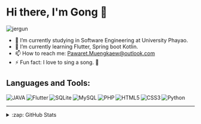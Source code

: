 # Hi there, I'm Gong 👋

<p align="left"> <img src="https://komarev.com/ghpvc/?username=jergun&label=Profile%20views&color=0e75b6&style=flat" alt="jergun" /> </p>

- 🔭 I’m currently studying in Software Engineering at University Phayao.
- 🌱 I’m currently learning Flutter, Spring boot Kotlin.
- 📫 How to reach me: Pawaret.Muengkaew@outlook.com
- ⚡ Fun fact: I love to sing a song. 🤣

## Languages and Tools:
<img align="left" alt="JAVA" src="https://img.shields.io/badge/Java-ED8B00?style=for-the-badge&logo=java&logoColor=white" />
<img align="left" alt="Flutter" src="https://img.shields.io/badge/Flutter-02569B?style=for-the-badge&logo=flutter&logoColor=white" />
<img align="left" alt="SQLite" src="https://img.shields.io/badge/SQLite-07405E?style=for-the-badge&logo=sqlite&logoColor=white" />
<img align="left" alt="MySQL" src="https://img.shields.io/badge/MySQL-00000F?style=for-the-badge&logo=mysql&logoColor=white" />
<img align="left" alt="PHP" src="https://img.shields.io/badge/PHP-777BB4?style=for-the-badge&logo=php&logoColor=white" />
<img align="left" alt="HTML5" src="https://img.shields.io/badge/HTML5-E34F26?style=for-the-badge&logo=html5&logoColor=white" />
<img align="left" alt="CSS3" src="https://img.shields.io/badge/CSS3-1572B6?style=for-the-badge&logo=css3&logoColor=white" />
<img align="left" alt="Python" src="https://img.shields.io/badge/Python-3776AB?style=for-the-badge&logo=python&logoColor=white" />


<br />

---
<details>
  <summary>:zap: GitHub Stats</summary>
  <img align="center" src="https://github-readme-stats.vercel.app/api?username=jergun&theme=shades-of-purple&show_icons=true&locale=en" alt="jergun" />
</details>

